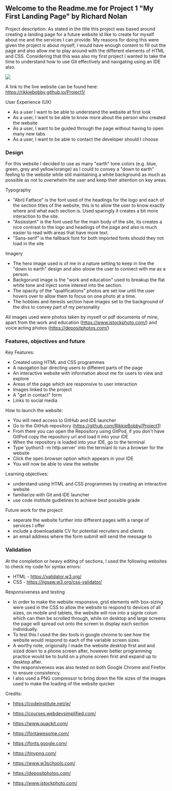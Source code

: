 <h2>Welcome to the Readme.me for Project 1 "My First Landing Page" by Richard Nolan</h2>

Project description:
As stated in the title this project was based around creating a landing page for a future website id like to create for myself about me and the services I can provide.
My reasons for doing this were given the project is about myself, I would have enough content to fill out the page and also allow me to play around with the different elements of HTML and CSS.
Considering that this was also my first project I wanted to take the time to understand how to use Git effectively and navigating using an IDE also. 

<img src="https://i.imgur.com/wcTFmSU.png">

A link to the live website can be found here: https://rikkiebobby.github.io/Project1/

User Experience (UX) 
- As a user I want to be able to understand the website at first look
- As a user, I want to be able to know more about the person who created the website
- As a user, I want to be guided through the page without having to open many new tabs
- As a user, I want to be able to contact the developer should I choose

<h3>Design</h3>
For this website I decided to use as many "earth" tone colors (e.g. blue, green, grey and yellow/orange) as I could to convey a "down to earth" feeling to the website while still maintaining a white background as much as possible as not to overwhelm the user and keep their attention on key areas.

Typography
- "Abril Fatface" is the font used of the headings for the logo and each of the section titles of the website, this is to allow the user to know exactly where and what each section is. Used sparingly it creates a bit more interaction to the site.
- "Assisstant" is the font used for the main body of the site, its creates a nice contrast to the logo and headings of the page and also is much easier to read with areas that have more text.
- "Sans-serif" is the fallback font for both imported fonts should they not load in the site

Imagery
- The hero image used is of me in a nature setting to keep in line the "down to earth" design and also aloow the user to connect with me as a person.
- Backgorund image is the "work and education" used to breakup the flat white tone and inject some interest into the section.
- The opacity of the "qualifications" photos are set low until the user hovers over to allow them to focus on one photo at a time.
- The hobbies and iterests section have images set to the background of the divs to convey part of my personality

All images used were photos taken by myself or pdf documents of mine, apart from the work and education (https://www.istockphoto.com/) and voice acting photos (https://depositphotos.com/)

<h3>Features, objectives and future</h3>

Key Features:
- Created using HTML and CSS programmes
- A navigation bar directing users to different parts of the page
- An interactive website with information about me for users to view and explore
- Areas of the page which are responsive to user interaction
- Images linked to the project 
- A "get in contact" form
- Links to social media

How to launch the website:
- You will need access to GitHub and IDE launcher
- Go to the GitHub repository (https://github.com/RikkieBobby/Project1)
- From there you can open the Repository using GitPod, if you don't have GitPod copy the repository url and load it into your IDE
- When the repository is loaded into your IDE, go to the terminal
- Type 'python3 -m http.server' into the termianl to run a browser for the website 
- Click the open browser option which appears in your IDE
- You will now be able to view the website

Learning objectives:
- understand using HTML and CSS programmes by creating an interactive website 
- familiarize with Git and IDE launcher
- use code institute gudielines to achieve best possible grade

Future work for the project:
- seperate the website further into different pages with a range of services I offer
- include a downloadable CV for potential recruiters and clients
- an email address where the form submit will send the message to

<h3>Validation</h3>

At the completion or heavy editing of sections, I used the following websites to check my code for syntax errors:

- HTML - https://validator.w3.org/
- CSS - https://jigsaw.w3.org/css-validator/

Responsiveness and testing

- In order to make the website responsive, grid elements with box-sizing were used in the CSS to allow the website to respond to devices of all sizes, on mobile and tablets, the website will row into a signle colum which can then be scrolled through, while on desktop and large screens the page will spread out onto the screen to display each section individually. 
- To test this I used the dev tools in google chrome to see how the website would respond to each of the variable screen sizes.
- A worthy note, origionally I made the website desktop first and and sized down to a phone screen after, however better programming practice would be to build on a phone screen first and expand up to desktop after.
- the responsiveness was also tested on both Google Chrome and Firefox to ensure consistency.
- I also used a PNG compressor to bring down the file sizes of the images used to make the loading of the website quicker



Credits:
- https://codeinstitute.net/ie/

- https://courses.webdevsimplified.com/

- https://www.quackit.com/

- https://fontawesome.com/

- https://fonts.google.com/

- https://tinypng.com/

- https://www.w3schools.com/

- https://depositphotos.com/

- https://www.istockphoto.com/
    

